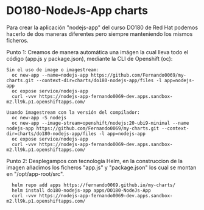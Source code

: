 # DO180-NodeJs-App charts

Para crear la aplicación "nodejs-app" del curso DO180 de Red Hat podemos hacerlo de dos maneras diferentes pero siempre manteniendo los mismos ficheros.

Punto 1:
  Creamos de manera automática una imágen la cual lleva todo el código (app.js y package.json), mediante la CLI de Openshift (oc):
```
Sin el uso de image o imagestream:
  oc new-app --name=nodejs-app https://github.com/Fernando0069/my-charts.git --context-dir=charts/do180-nodejs-app/files -l app=nodejs-app
  oc expose service/nodejs-app
  curl -vvv https://nodejs-app-fernando0069-dev.apps.sandbox-m2.ll9k.p1.openshiftapps.com/

Usando imagestream con la versión del compilador:
  oc new-app -S nodejs
  oc new-app --image-stream=openshift/nodejs:20-ubi9-minimal --name nodejs-app https://github.com/Fernando0069/my-charts.git --context-dir=charts/do180-nodejs-app/files -l app=nodejs-app
  oc expose service/nodejs-app
  curl -vvv https://nodejs-app-fernando0069-dev.apps.sandbox-m2.ll9k.p1.openshiftapps.com/
```


Punto 2:
  Desplegampos con tecnología Helm, en la construccion de la imagen añadimos los ficheros "app.js" y "package.json" los cual se montan en "/opt/app-root/src".
```
  helm repo add apps https://fernando0069.github.io/my-charts/
  helm install do180-nodejs-app apps/DO180-NodeJs-App
  curl -vvv https://nodejs-app-fernando0069-dev.apps.sandbox-m2.ll9k.p1.openshiftapps.com/
```